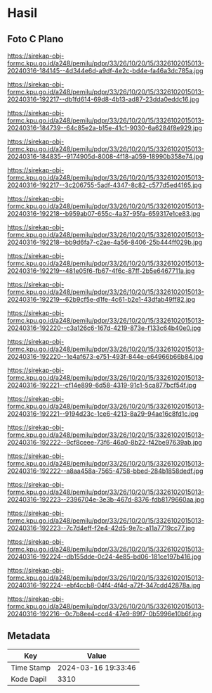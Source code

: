 # Hasil

## Foto C Plano

https://sirekap-obj-formc.kpu.go.id/a248/pemilu/pdpr/33/26/10/20/15/3326102015013-20240316-184145--4d344e6d-a9df-4e2c-bd4e-fa46a3dc785a.jpg

https://sirekap-obj-formc.kpu.go.id/a248/pemilu/pdpr/33/26/10/20/15/3326102015013-20240316-192217--db1fd614-69d8-4b13-ad87-23dda0eddc16.jpg

https://sirekap-obj-formc.kpu.go.id/a248/pemilu/pdpr/33/26/10/20/15/3326102015013-20240316-184739--64c85e2a-b15e-41c1-9030-6a6284f8e929.jpg

https://sirekap-obj-formc.kpu.go.id/a248/pemilu/pdpr/33/26/10/20/15/3326102015013-20240316-184835--9174905d-8008-4f18-a059-18990b358e74.jpg

https://sirekap-obj-formc.kpu.go.id/a248/pemilu/pdpr/33/26/10/20/15/3326102015013-20240316-192217--3c206755-5adf-4347-8c82-c577d5ed4165.jpg

https://sirekap-obj-formc.kpu.go.id/a248/pemilu/pdpr/33/26/10/20/15/3326102015013-20240316-192218--b959ab07-655c-4a37-95fa-659317e1ce83.jpg

https://sirekap-obj-formc.kpu.go.id/a248/pemilu/pdpr/33/26/10/20/15/3326102015013-20240316-192218--bb9d6fa7-c2ae-4a56-8406-25b444ff029b.jpg

https://sirekap-obj-formc.kpu.go.id/a248/pemilu/pdpr/33/26/10/20/15/3326102015013-20240316-192219--481e05f6-fb67-4f6c-87ff-2b5e6467711a.jpg

https://sirekap-obj-formc.kpu.go.id/a248/pemilu/pdpr/33/26/10/20/15/3326102015013-20240316-192219--62b9cf5e-d1fe-4c61-b2e1-43dfab49ff82.jpg

https://sirekap-obj-formc.kpu.go.id/a248/pemilu/pdpr/33/26/10/20/15/3326102015013-20240316-192220--c3a126c6-167d-4219-873e-f133c64b40e0.jpg

https://sirekap-obj-formc.kpu.go.id/a248/pemilu/pdpr/33/26/10/20/15/3326102015013-20240316-192220--1e4af673-e751-493f-844e-e64966b66b84.jpg

https://sirekap-obj-formc.kpu.go.id/a248/pemilu/pdpr/33/26/10/20/15/3326102015013-20240316-192221--cf14e899-6d58-4319-91c1-5ca877bcf54f.jpg

https://sirekap-obj-formc.kpu.go.id/a248/pemilu/pdpr/33/26/10/20/15/3326102015013-20240316-192221--9194d23c-1ce6-4213-8a29-94ae16c8fd1c.jpg

https://sirekap-obj-formc.kpu.go.id/a248/pemilu/pdpr/33/26/10/20/15/3326102015013-20240316-192222--9cf8ceee-73f6-46a0-8b22-f42be97639ab.jpg

https://sirekap-obj-formc.kpu.go.id/a248/pemilu/pdpr/33/26/10/20/15/3326102015013-20240316-192222--a8aa458a-7565-4758-bbed-284b1858dedf.jpg

https://sirekap-obj-formc.kpu.go.id/a248/pemilu/pdpr/33/26/10/20/15/3326102015013-20240316-192223--2396704e-3e3b-467d-8376-fdb8179660aa.jpg

https://sirekap-obj-formc.kpu.go.id/a248/pemilu/pdpr/33/26/10/20/15/3326102015013-20240316-192223--7c7d4eff-f2e4-42d5-9e7c-a11a7719cc77.jpg

https://sirekap-obj-formc.kpu.go.id/a248/pemilu/pdpr/33/26/10/20/15/3326102015013-20240316-192224--db155dde-0c24-4e85-bd06-181ce197b416.jpg

https://sirekap-obj-formc.kpu.go.id/a248/pemilu/pdpr/33/26/10/20/15/3326102015013-20240316-192224--ebf4ccb8-04f4-4f4d-a72f-347cdd42878a.jpg

https://sirekap-obj-formc.kpu.go.id/a248/pemilu/pdpr/33/26/10/20/15/3326102015013-20240316-192216--0c7b8ee4-ccd4-47e9-89f7-0b5996e10b6f.jpg


## Metadata

| Key        | Value               |
| ---------- | ------------------- |
| Time Stamp | 2024-03-16 19:33:46 |
| Kode Dapil | 3310                |



